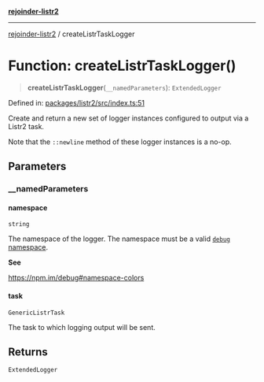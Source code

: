 [**rejoinder-listr2**](../README.md)

***

[rejoinder-listr2](../README.md) / createListrTaskLogger

# Function: createListrTaskLogger()

> **createListrTaskLogger**(`__namedParameters`): `ExtendedLogger`

Defined in: [packages/listr2/src/index.ts:51](https://github.com/Xunnamius/rejoinder/blob/8bad0977e8c8ead29ff2da293d34c9aab8060d89/packages/listr2/src/index.ts#L51)

Create and return a new set of logger instances configured to output via a
Listr2 task.

Note that the `::newline` method of these logger instances is a no-op.

## Parameters

### \_\_namedParameters

#### namespace

`string`

The namespace of the logger. The namespace must be a valid [`debug`
namespace](https://npm.im/debug#namespace-colors).

**See**

https://npm.im/debug#namespace-colors

#### task

`GenericListrTask`

The task to which logging output will be sent.

## Returns

`ExtendedLogger`
